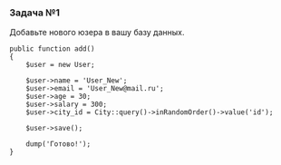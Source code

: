 ### Задача №1

Добавьте нового юзера в вашу базу данных.

    public function add()
    {
        $user = new User;

        $user->name = 'User_New';
        $user->email = 'User_New@mail.ru';
        $user->age = 30;
        $user->salary = 300;
        $user->city_id = City::query()->inRandomOrder()->value('id');

        $user->save();

        dump('Готово!');
    }